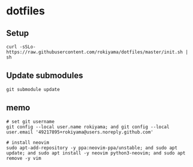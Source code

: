 # dotfiles

## Setup

    curl -sSLo- https://raw.githubusercontent.com/rokiyama/dotfiles/master/init.sh | sh

## Update submodules

    git submodule update

## memo

    # set git username
    git config --local user.name rokiyama; and git config --local user.email '49217895+rokiyama@users.noreply.github.com'

    # install neovim
    sudo apt-add-repository -y ppa:neovim-ppa/unstable; and sudo apt update; and sudo apt install -y neovim python3-neovim; and sudo apt remove -y vim
